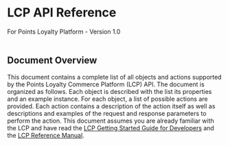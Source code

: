 # LCP API Reference
For Points Loyalty Platform - Version 1.0<br><br>

## Document Overview

This document contains a complete list of all objects and actions supported by the Points Loyalty Commerce Platform (LCP) API. The document is organized as follows. Each object is described with the list its properties and an example instance. For each object, a list of possible actions are provided. Each action contains a description of the action itself as well as descriptions and examples of the request and response parameters to perform the action. This document assumes you are already familiar with the LCP and have read the [LCP Getting Started Guide for Developers](./) and the [LCP Reference Manual](./?doc=reference-manual).




